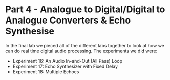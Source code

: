 # Part 4 - Analogue to Digital/Digital to Analogue Converters & Echo Synthesise

In the final lab we pieced all of the different labs together to look at how we can do real time digital audio processing. The experiments we did were:

* Experiment 16: An	Audio	In-and-Out	(All	Pass)	Loop
* Experiment 17: Echo	Synthesizer	with Fixed Delay
* Experiment 18: Multiple	Echoes
